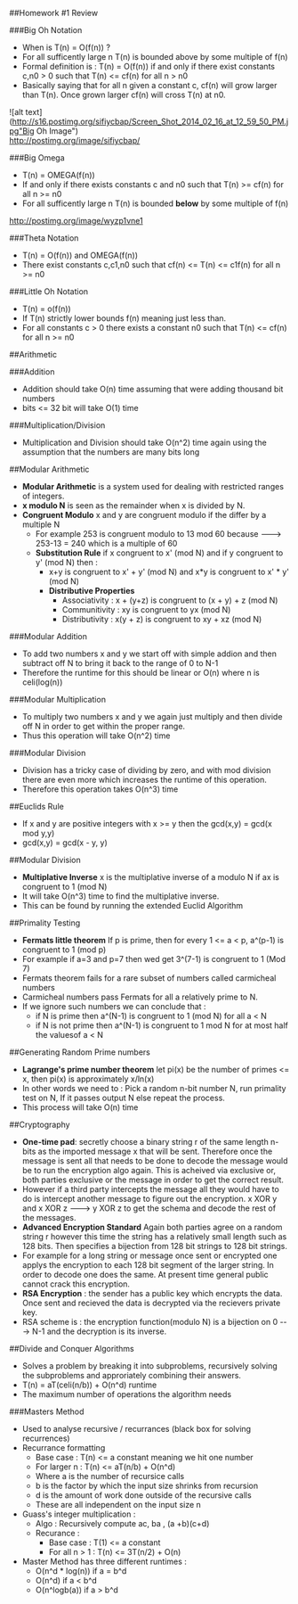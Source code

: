 ##Homework #1 Review

###Big Oh Notation
- When is T(n) = O(f(n)) ?
- For all sufficently large n T(n) is bounded above by some multiple of f(n)
- Formal definition is : 
  T(n) = O(f(n)) if and only if there exist constants c,n0 > 0 such that T(n) <= cf(n) for all n > n0
- Basically saying that for all n given a constant c, cf(n) will grow larger than T(n). Once grown larger cf(n) will cross T(n) at n0.


![alt text](http://s16.postimg.org/sifiycbap/Screen_Shot_2014_02_16_at_12_59_50_PM.jpg"Big Oh Image")
<br/>
http://postimg.org/image/sifiycbap/


###Big Omega
- T(n) = OMEGA(f(n))
- If and only if there exists constants c and n0 such that T(n) >= cf(n) for all n >= n0
- For all sufficently large n T(n) is bounded <b>below</b> by some multiple of f(n)

http://postimg.org/image/wyzp1vne1

###Theta Notation
- T(n) = O(f(n)) and OMEGA(f(n))
- There exist constants c,c1,n0 such that cf(n) <= T(n) <= c1f(n) for all n >= n0

###Little Oh Notation
- T(n) = o(f(n))
- If T(n) strictly lower bounds f(n) meaning just less than.
- For all constants c > 0 there exists a constant n0 such that T(n) <= cf(n) for all n >= n0

##Arithmetic

###Addition
- Addition should take O(n) time assuming that were adding thousand bit numbers
- bits <= 32 bit will take O(1) time

###Multiplication/Division
- Multiplication and Division should take O(n^2) time again using the assumption that the numbers are many bits long


##Modular Arithmetic
- <b>Modular Arithmetic</b> is a system used for dealing with restricted ranges of integers.
- <b>x modulo N</b> is seen as the remainder when x is divided by N.
- <b>Congruent Modulo</b> x and y are congruent modulo if the differ by a multiple N
  - For example 253 is congruent modulo to 13 mod 60 because ---> 253-13 = 240 which is a multiple of 60
  - <b>Substitution Rule</b> if x congruent to x' (mod N) and if y congruent to y' (mod N) then :
    - x+y is congruent to x' + y' (mod N) and x*y is congruent to x' * y' (mod N)
    - <b>Distributive Properties</b>
      - Associativity : x + (y+z) is congruent to (x + y) + z (mod N)
      - Communitivity : xy is congruent to yx (mod N)
      - Distributivity : x(y + z) is congruent to xy + xz (mod N)

###Modular Addition

- To add two numbers x and y we start off with simple addion and then subtract off N to bring it back to the range of 0 to N-1
- Therefore the runtime for this should be linear or O(n) where n is celi(log(n))

###Modular Multiplication
- To multiply two numbers x and y we again just multiply and then divide off N in order to get within the proper range.
- Thus this operation will take O(n^2) time

###Modular Division
- Division has a tricky case of dividing by zero, and with mod division there are even more which increases the runtime of this operation.
- Therefore this operation takes O(n^3) time

##Euclids Rule
- If x and y are positive integers with x >= y then the gcd(x,y) = gcd(x mod y,y)
- gcd(x,y) = gcd(x - y, y)

##Modular Division
- <b>Multiplative Inverse</b> x is the multiplative inverse of a modulo N if ax is congruent to 1 (mod N)
- It will take O(n^3) time to find the multiplative inverse.
- This can be found by running the extended Euclid Algorithm

##Primality Testing
- <b>Fermats little theorem</b> If p is prime, then for every 1 <= a < p, a^(p-1) is congruent to 1 (mod p)
- For example if a=3 and p=7 then wed get 3^(7-1) is congruent to 1 (Mod 7)
- Fermats theorem fails for a rare subset of numbers called carmicheal numbers
- Carmicheal numbers pass Fermats for all a relatively prime to N.
- If we ignore such numbers we can conclude that :
  - if N is prime then a^(N-1) is congruent to 1 (mod N) for all a < N
  - if N is not prime then a^(N-1) is congruent to 1 mod N for at most half the valuesof a < N

##Generating Random Prime numbers
- <b>Lagrange's prime number theorem</b> let pi(x) be the number of primes <= x, then pi(x) is approximately x/ln(x)
- In other words we need to : Pick a random n-bit number N, run primality test on N, If it passes output N else repeat the process.
- This process will take O(n) time

##Cryptography
- <b>One-time pad</b>: secretly choose a binary string r of the same length n-bits as the imported message x that will be sent. Therefore once the message is sent all that needs to be done to decode the message would be to run the encryption algo again. This is acheived via exclusive or, both parties exclusive or the message in order to get the correct result.
- However if a third party intercepts the message all they would have to do is intercept another message to figure out the encryption. x XOR y and x XOR z ---> y XOR z to get the schema and decode the rest of the messages.
- <b>Advanced Encryption Standard</b> Again both parties agree on a random string r however this time the string has a relatively small length such as 128 bits. Then specifies a bijection from 128 bit strings to 128 bit strings.
- For example for a long string or message once sent or encrypted one applys the encryption to each 128 bit segment of the larger string. In order to decode one does the same. At present time general public cannot crack this encryption.
- <b>RSA Encryption</b> : the sender has a public key which encrypts the data. Once sent and recieved the data is decrypted via the recievers private key. 
- RSA scheme is : the encryption function(modulo N) is a bijection on 0 ---> N-1 and the decryption is its inverse.

##Divide and Conquer Algorithms
- Solves a problem by breaking it into subproblems, recursively solving the subproblems and approriately combining their answers.
- T(n) = aT(celi(n/b)) + O(n^d) runtime
- The maximum number of operations the algorithm needs

###Masters Method
- Used to analyse recursive / recurrances (black box for solving recurrences)
- Recurrance formatting
  - Base case : T(n) <= a constant meaning we hit one number
  - For larger n : T(n) <= aT(n/b) + O(n^d)
  - Where a is the number of recursice calls
  - b is the factor by which the input size shrinks from recursion
  - d is the amount of work done outside of the recursive calls
  - These are all independent on the input size n
- Guass's integer multiplication :
  - Algo : Recursively compute ac, ba , (a +b)(c+d)
  - Recurance : 
    - Base case : T(1) <= a constant 
    - For all n > 1 : T(n) <= 3T(n/2) + O(n)
- Master Method has three different runtimes :
  - O(n^d * log(n)) if a = b^d
  - O(n^d) if a < b^d
  - O(n^logb(a)) if a > b^d
